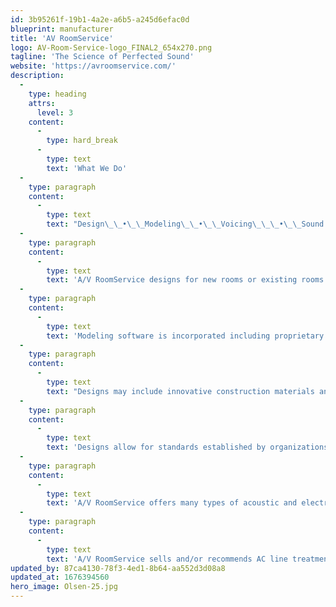 ```yaml
---
id: 3b95261f-19b1-4a2e-a6b5-a245d6efac0d
blueprint: manufacturer
title: 'AV RoomService'
logo: AV-Room-Service-logo_FINAL2_654x270.png
tagline: 'The Science of Perfected Sound'
website: 'https://avroomservice.com/'
description:
  -
    type: heading
    attrs:
      level: 3
    content:
      -
        type: hard_break
      -
        type: text
        text: 'What We Do'
  -
    type: paragraph
    content:
      -
        type: text
        text: "Design\_\_•\_\_Modeling\_\_•\_\_Voicing\_\_\_•\_\_Sound Quality\_\_•\_\_Noise Control\_\_•\_\_Power Quality\_\_•\_\_Acoustical Products\_\_•\_\_Vibration Control"
  -
    type: paragraph
    content:
      -
        type: text
        text: 'A/V RoomService designs for new rooms or existing rooms with an emphasis on noise control, sound quality and viewing acuity.'
  -
    type: paragraph
    content:
      -
        type: text
        text: 'Modeling software is incorporated including proprietary modeling programs for optimal room dimensions, speaker/listener locations, and reverberation times.'
  -
    type: paragraph
    content:
      -
        type: text
        text: "Designs may include innovative construction materials and methods for the room shell, interior skin, electrical and HVAC systems for a home cinema, recording studio, post-production suite, conference room, church, auditorium, classroom, restaurant, etc..\_"
  -
    type: paragraph
    content:
      -
        type: text
        text: 'Designs allow for standards established by organizations such as; Dolby Lab, National Television System Committee, Society of Motion Picture and Television Engineers, THX, etc. Proprietary Modeling software is incorporated throughout with deliverable reports.'
  -
    type: paragraph
    content:
      -
        type: text
        text: 'A/V RoomService offers many types of acoustic and electrical analysis. We sell and/or recommend acoustic materials that allow us to obtain goals dictated by the customer for sound quality and budget.'
  -
    type: paragraph
    content:
      -
        type: text
        text: 'A/V RoomService sells and/or recommends AC line treatment devices that improve the performance of your electronics.'
updated_by: 87ca4130-78f3-4ed1-8b64-aa552d3d08a8
updated_at: 1676394560
hero_image: Olsen-25.jpg
---
```

